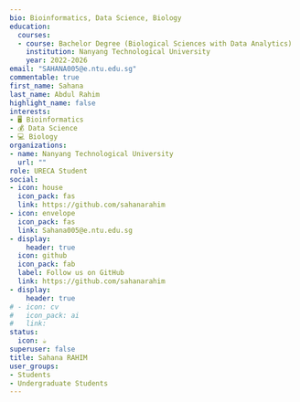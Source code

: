 ```yaml
---
bio: Bioinformatics, Data Science, Biology
education:
  courses:
  - course: Bachelor Degree (Biological Sciences with Data Analytics)
    institution: Nanyang Technological University
    year: 2022-2026
email: "SAHANA005@e.ntu.edu.sg"
commentable: true
first_name: Sahana
last_name: Abdul Rahim
highlight_name: false
interests:
- 🖥 Bioinformatics
- 💰 Data Science
- 💻 Biology
organizations:
- name: Nanyang Technological University
  url: ""
role: URECA Student
social:
- icon: house
  icon_pack: fas
  link: https://github.com/sahanarahim
- icon: envelope
  icon_pack: fas
  link: Sahana005@e.ntu.edu.sg
- display:
    header: true
  icon: github
  icon_pack: fab
  label: Follow us on GitHub
  link: https://github.com/sahanarahim
- display:
    header: true
# - icon: cv
#   icon_pack: ai
#   link: 
status:
  icon: ☕️
superuser: false
title: Sahana RAHIM
user_groups:
- Students
- Undergraduate Students
---
```




